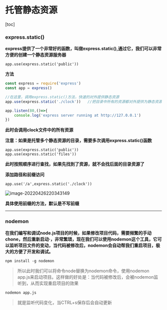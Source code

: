 # 托管静态资源

[toc]

### express.static()

**express提供了一个非常好的函数，叫做express.static(),通过它，我们可以非常方便的创建一个静态资源服务器**

```
app.use(express.static('public'))
```



**方法**

```js
const express = require('express')
const app = express()

//在这里，调用express.static()方法，快速的对外提供静态资源
app.use(express.static('./clock'))   //把目录中所有的资源都对外提供为静态资源

app.listen(80,()=>{
	console.log('express server running at http://127.0.0.1')
})
```

**此时会调用clock文件中的所有资源**



**注意：如果是托管多个静态资源的目录，需要多次调用express.static()函数**

```
app.use(express.static('public')) 
app.use(express.static('files')) 
```

**此时按照顺序进行查找，如果先找到了资源，就不会找后面的目录资源了**



**添加路径和前缀访问**

```
app.use('/a',express.static('./clock'))
```

![image-20220426220343149](https://s2.loli.net/2022/04/26/8GHzadufB2qWX5i.png)



**具体使用前缀的方法，默认是不写前缀**



---

### nodemon

**在我们编写和调试node.js项目的时候，如果修改项目代码，需要频繁的手动chone，然后重新启动·，非常繁琐，现在我们可以使用nodemon这个工具，它可以监听项目文件的变动，当代码被修改后，nodemon会自动帮我们重启项目，极大的方便了开发和调试。**

```
npm install -g nodemon
```

> 所以此时我们可以将命令node替换为nodemon命令，使用nodemon app.js来启动项目。这样做的好处是：当代码被修改后，会被nodemon监听到，从而实现重启项目的效果

```
nodemon app.js
```

> 就是监听代码变化，当CTRL+s保存后会自动更新



